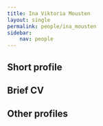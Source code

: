 ```yaml
---
title: Ina Viktoria Mousten
layout: single
permalink: people/ina_mousten
sidebar:
    nav: people
---
```




## Short profile



## Brief CV


## Other profiles
